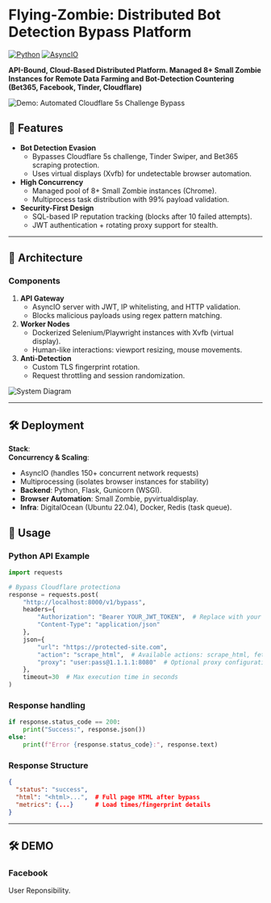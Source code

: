 # Flying-Zombie: Distributed Bot Detection Bypass Platform  
[![Python](https://img.shields.io/badge/Python-3.9%2B-blue)](https://python.org) [![AsyncIO](https://img.shields.io/badge/AsyncIO-Enabled-green)](https://docs.python.org/3/library/asyncio.html) 

**API-Bound, Cloud-Based Distributed Platform. Managed 8+ Small Zombie Instances for Remote Data Farming and Bot-Detection Countering (Bet365, Facebook, Tinder, Cloudflare)**  

![Demo: Automated Cloudflare 5s Challenge Bypass](https://github.com/user-attachments/assets/75fd4969-15c9-4352-89fb-495f0566e222)  

## 🚀 Features  
- **Bot Detection Evasion**  
  - Bypasses Cloudflare 5s challenge, Tinder Swiper, and Bet365 scraping protection.  
  - Uses virtual displays (Xvfb) for undetectable browser automation.  
- **High Concurrency**  
  - Managed pool of 8+ Small Zombie instances (Chrome).  
  - Multiprocess task distribution with 99% payload validation.  
- **Security-First Design**  
  - SQL-based IP reputation tracking (blocks after 10 failed attempts).  
  - JWT authentication + rotating proxy support for stealth.  

---

## 🧠 Architecture  
### Components  
1. **API Gateway**  
   - AsyncIO server with JWT, IP whitelisting, and HTTP validation.  
   - Blocks malicious payloads using regex pattern matching.  
2. **Worker Nodes**  
   - Dockerized Selenium/Playwright instances with Xvfb (virtual display).  
   - Human-like interactions: viewport resizing, mouse movements.  
3. **Anti-Detection**  
   - Custom TLS fingerprint rotation.  
   - Request throttling and session randomization.  

![System Diagram](https://github.com/user-attachments/assets/a738e54e-3a46-4a38-b711-55878b1db190)  

---

## 🛠️ Deployment  
**Stack**:  
**Concurrency & Scaling**:  
- AsyncIO (handles 150+ concurrent network requests)  
- Multiprocessing (isolates browser instances for stability)
- **Backend**: Python, Flask, Gunicorn (WSGI).  
- **Browser Automation**: Small Zombie, pyvirtualdisplay.  
- **Infra**: DigitalOcean (Ubuntu 22.04), Docker, Redis (task queue).  

## 📖 Usage
### Python API Example
```python
import requests

# Bypass Cloudflare protectiona
response = requests.post(
    "http://localhost:8000/v1/bypass",
    headers={
        "Authorization": "Bearer YOUR_JWT_TOKEN",  # Replace with your token
        "Content-Type": "application/json"
    },
    json={
        "url": "https://protected-site.com",
        "action": "scrape_html",  # Available actions: scrape_html, fetch_screenshot
        "proxy": "user:pass@1.1.1.1:8080"  # Optional proxy configuration
    },
    timeout=30  # Max execution time in seconds
)
```
### Response handling
```python
if response.status_code == 200:
    print("Success:", response.json())
else:
    print(f"Error {response.status_code}:", response.text)
```

### Response Structure
```json
{
  "status": "success",
  "html": "<html>...",  # Full page HTML after bypass
  "metrics": {...}      # Load times/fingerprint details
}
```
---
## 🛠️ DEMO
### Facebook

User Reponsibility.
